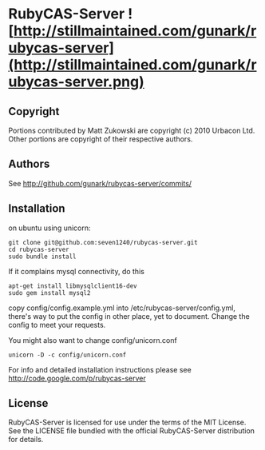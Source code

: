 # RubyCAS-Server ![http://stillmaintained.com/gunark/rubycas-server](http://stillmaintained.com/gunark/rubycas-server.png)

## Copyright

Portions contributed by Matt Zukowski are copyright (c) 2010 Urbacon Ltd.
Other portions are copyright of their respective authors.

## Authors

See http://github.com/gunark/rubycas-server/commits/

## Installation

on ubuntu using unicorn:

	git clone git@github.com:seven1240/rubycas-server.git
	cd rubycas-server
	sudo bundle install

If it complains mysql connectivity, do this

	apt-get install libmysqlclient16-dev
	sudo gem install mysql2

copy config/config.example.yml into /etc/rubycas-server/config.yml, there's way to put the config in other place, yet to document. Change the config to meet your requests.

You might also want to change config/unicorn.conf

	unicorn -D -c config/unicorn.conf

For info and detailed installation instructions please see http://code.google.com/p/rubycas-server

## License

RubyCAS-Server is licensed for use under the terms of the MIT License.
See the LICENSE file bundled with the official RubyCAS-Server distribution for details.
